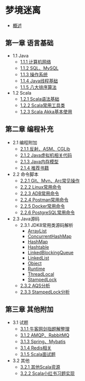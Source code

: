 # 梦境迷离

* [概述](README.md)

## 第一章 语言基础
* 1.1 Java
    * [1.1.1 计算机网络](src/main/java/cn/edu/jxnu/questions/Network.md)
    * [1.1.2 SQL、MySQL](src/main/java/cn/edu/jxnu/questions/MySQL.md)
    * [1.1.3 操作系统](src/main/java/cn/edu/jxnu/questions/OS.md)
    * [1.1.4 Java线程基础](src/main/java/cn/edu/jxnu/questions/Threads.md)
    * [1.1.5 八大排序算法](src/main/java/cn/edu/jxnu/questions/Sort.md)
* 1.2 Scala
    * [1.2.1 Scala语法基础](src/main/java/cn/edu/jxnu/scala/ScalaBasic.md)
    * [1.2.2 Scala常用工具类](src/main/java/cn/edu/jxnu/scala/utils)
    * [1.2.3 Scala Akka基本使用](src/main/java/cn/edu/jxnu/scala/ScalaAkkaBasic.md)
    
## 第二章 编程补充
* 2.1 编程附加
    * [2.1.1 反射、ASM、CGLib](src/main/java/cn/edu/jxnu/questions/ASM.md)
    * [2.1.2 Java虚拟机相关代码](src/main/java/cn/edu/jxnu/questions/JVM.md)
    * [2.1.3 Java内存模型](src/main/java/cn/edu/jxnu/questions/JMM.md)
    * [2.1.4 推荐书籍](src/main/java/cn/edu/jxnu/recommendbooks/JavaBooks.md)
* 2.2 命令脚本
    * [2.2.1 Git、Mvn、Arc常见操作](src/main/java/cn/edu/jxnu/questions/Git.md)
    * [2.2.2 Linux常用命令](src/main/java/cn/edu/jxnu/questions/Linux.md)
    * [2.2.3 ADB常用命令](src/main/java/cn/edu/jxnu/autoTest/ADB.md)
    * [2.2.4 Postman常用命令](src/main/java/cn/edu/jxnu/autoTest/Postman.md)
    * [2.2.5 Docker常用命令](src/main/java/cn/edu/jxnu/questions/Docker.md)
    * [2.2.6 PostgreSQL常用命令](src/main/java/cn/edu/jxnu/questions/PgSQL.md)
* 2.3 Java源码
    * 2.3.1 JDK8常用类源码解析
        * [ArrayList](src/main/java/cn/edu/jxnu/sourcecode/ArrayList.md)
        * [ConcurrentHashMap](src/main/java/cn/edu/jxnu/sourcecode/ConcurrentHashMap.md)
        * [HashMap](src/main/java/cn/edu/jxnu/sourcecode/HashMap.md)
        * [Hashtable](src/main/java/cn/edu/jxnu/sourcecode/Hashtable.md)
        * [LinkedBlockingQueue](src/main/java/cn/edu/jxnu/sourcecode/LinkedBlockingQueue.md)
        * [LinkedList](src/main/java/cn/edu/jxnu/sourcecode/LinkedList.md)
        * [Object](src/main/java/cn/edu/jxnu/sourcecode/Object.md)
        * [Runtime](src/main/java/cn/edu/jxnu/sourcecode/Runtime.md)
        * [ThreadLocal](src/main/java/cn/edu/jxnu/sourcecode/ThreadLocal.md)
        * [StampedLock](src/main/java/cn/edu/jxnu/sourcecode/StampedLock.md)
    * [2.3.2 AQS分析](src/main/java/cn/edu/jxnu/questions/AQS.md)
    * [2.3.3 StampedLock分析](src/main/java/cn/edu/jxnu/questions/StampedLock.md)

## 第三章 其他附加
* 3.1 试题
    * [3.1.1 牛客网剑指题解整理](src/main/java/cn/edu/jxnu/questions/JianZhiOffer.md)
    * [3.1.2 AMQP、RabbitMQ](src/main/java/cn/edu/jxnu/questions/MQ.md)
    * [3.1.3 Spring、Mybatis](src/main/java/cn/edu/jxnu/questions/SSM.md)
    * [3.1.4 Redis相关](src/main/java/cn/edu/jxnu/questions/Redis.md)
    * [3.1.5 Scala面试题](src/main/java/cn/edu/jxnu/questions/ScalaQuestions.md)
* 3.2 其他
    * [3.2.1 其他Scala资源](src/main/java/cn/edu/jxnu/scala/Other.md)
    * [3.2.2 Scala小红书习题实现](src/main/java/cn/edu/jxnu/scala/fb)
